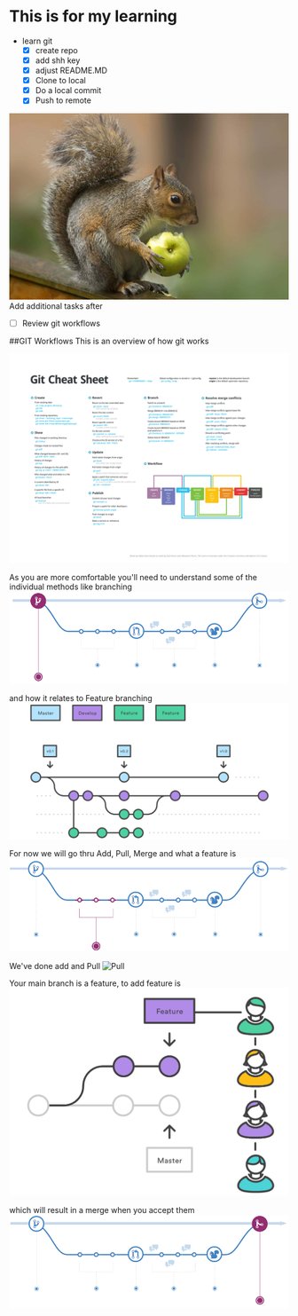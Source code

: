 # This is for my learning

* learn git
   - [x] create repo
   - [x] add shh key
   - [x] adjust README.MD
   - [x] Clone to local
   - [x] Do a local commit
   - [x] Push to remote

![Squirrel](/squirrel.jpg)
Add additional tasks after

- [ ] Review git workflows

##GIT Workflows
This is an overview of how git works

![ ](/git_cheat.png)

As you are more comfortable you'll need to understand some of the individual methods like branching
![Branching](/git_branch.png)

and how it relates to Feature branching
![Feature Branching](/git_feature_branch.png)

For now we will go thru Add, Pull, Merge and what a feature is
![Add](/git_add.png)

We've done add and Pull
![Pull](/git_pull.png)

Your main branch is a feature, to add feature is
![Feature](/git_feature.png)

which will result in a merge when you accept them
![Merge](/git_merge.png)
